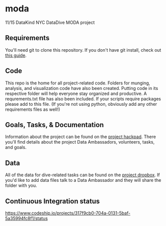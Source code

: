 moda
====

11/15 DataKind NYC DataDive MODA project

## Requirements
You'll need git to clone this repository.  If you don't have git install, check out [this guide](http://git-scm.com/book/en/Getting-Started-Installing-Git).

## Code
This repo is the home for all project-related code.  Folders for munging, analysis, and visualization code have also been created.  Putting code in its respective folder will help everyone stay organized and productive.  A requrements.txt file has also been included.  If your scripts require packages please add to this file.  (If you're not using python, obviously add any other requirements files as well!)  

## Goals, Tasks, & Documentation
Information about the project can be found on the [project hackpad](https://nycdatadive2013.hackpad.com/MODA-Streamlining-the-Citizen-Data-Pipeline-0EILyEuUj1j).  There you'll find details about the project Data Ambassadors, volunteers, tasks, and goals.  

## Data
All of the data for dive-related tasks can be found on the [project dropbox](https://www.dropbox.com/sh/rngvzplwjfkylv1/QAE-UPdfkT).  If you'd like to add data files talk to a Data Ambassador and they will share the folder with you.

## Continuous Integration status
https://www.codeship.io/projects/317f9cb0-704a-0131-5baf-5a35994fc8f1/status

